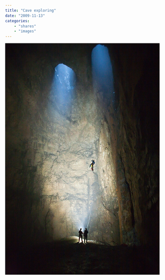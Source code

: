 ```yaml
---
title: "Cave exploring"
date: "2009-11-13"
categories:
    - "shares"
    - "images"
---
```


![](tumblr_ksugjeoKzH1qz4vrlo1_500.jpg "[Cave exploring](http://plfoto.com/41509/autor.html)")
